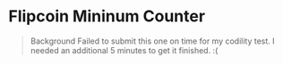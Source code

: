 # Flipcoin Mininum Counter

> Background
> Failed to submit this one on time for my codility test. I needed an additional 5 minutes to get it finished. :(
